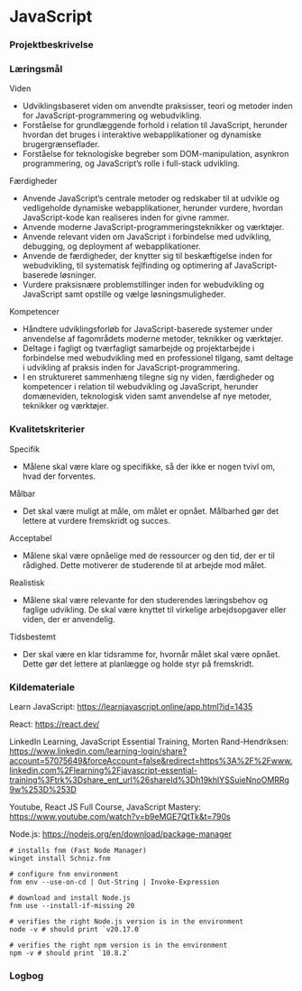 # JavaScript

### Projektbeskrivelse

### Læringsmål

Viden
- Udviklingsbaseret viden om anvendte praksisser, teori og metoder inden for JavaScript-programmering og webudvikling.
- Forståelse for grundlæggende forhold i relation til JavaScript, herunder hvordan det bruges i interaktive webapplikationer og dynamiske brugergrænseflader.
- Forståelse for teknologiske begreber som DOM-manipulation, asynkron programmering, og JavaScript’s rolle i full-stack udvikling.

Færdigheder
- Anvende JavaScript’s centrale metoder og redskaber til at udvikle og vedligeholde dynamiske webapplikationer, herunder vurdere, hvordan JavaScript-kode kan realiseres inden for givne rammer.
- Anvende moderne JavaScript-programmeringsteknikker og værktøjer.
- Anvende relevant viden om JavaScript i forbindelse med udvikling, debugging, og deployment af webapplikationer.
- Anvende de færdigheder, der knytter sig til beskæftigelse inden for webudvikling, til systematisk fejlfinding og optimering af JavaScript-baserede løsninger.
- Vurdere praksisnære problemstillinger inden for webudvikling og JavaScript samt opstille og vælge løsningsmuligheder.

Kompetencer
- Håndtere udviklingsforløb for JavaScript-baserede systemer under anvendelse af fagområdets moderne metoder, teknikker og værktøjer.
- Deltage i fagligt og tværfagligt samarbejde og projektarbejde i forbindelse med webudvikling med en professionel tilgang, samt deltage i udvikling af praksis inden for JavaScript-programmering.
- I en struktureret sammenhæng tilegne sig ny viden, færdigheder og kompetencer i relation til webudvikling og JavaScript, herunder domæneviden, teknologisk viden samt anvendelse af nye metoder, teknikker og værktøjer.

### Kvalitetskriterier

Specifik
- Målene skal være klare og specifikke, så der ikke er nogen tvivl om, hvad der forventes.

Målbar
- Det skal være muligt at måle, om målet er opnået. Målbarhed gør det lettere at vurdere fremskridt og succes.

Acceptabel
- Målene skal være opnåelige med de ressourcer og den tid, der er til rådighed. Dette motiverer de studerende til at arbejde mod målet.

Realistisk
- Målene skal være relevante for den studerendes læringsbehov og faglige udvikling. De skal være knyttet til virkelige arbejdsopgaver eller viden, der er anvendelig.

Tidsbestemt
- Der skal være en klar tidsramme for, hvornår målet skal være opnået. Dette gør det lettere at planlægge og holde styr på fremskridt.

### Kildemateriale

Learn JavaScript: https://learnjavascript.online/app.html?id=1435

React: https://react.dev/

LinkedIn Learning, JavaScript Essential Training, Morten Rand-Hendriksen: https://www.linkedin.com/learning-login/share?account=57075649&forceAccount=false&redirect=https%3A%2F%2Fwww.linkedin.com%2Flearning%2Fjavascript-essential-training%3Ftrk%3Dshare_ent_url%26shareId%3Dh19khlYSSuieNnoOMRRg9w%253D%253D

Youtube, React JS Full Course, JavaScript Mastery: https://www.youtube.com/watch?v=b9eMGE7QtTk&t=790s

Node.js: https://nodejs.org/en/download/package-manager
```
# installs fnm (Fast Node Manager)
winget install Schniz.fnm

# configure fnm environment
fnm env --use-on-cd | Out-String | Invoke-Expression

# download and install Node.js
fnm use --install-if-missing 20

# verifies the right Node.js version is in the environment
node -v # should print `v20.17.0`

# verifies the right npm version is in the environment
npm -v # should print `10.8.2`
```

### Logbog

